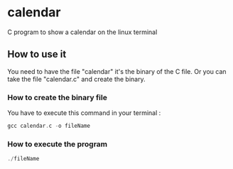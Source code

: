 # calendar
C program to show a calendar on the linux terminal

## How to use it
You need to have the file "calendar" it's the binary of the C file.
Or you can take the file "calendar.c" and create the binary.

### How to create the binary file
You have to execute this command in your terminal :
```c
gcc calendar.c -o fileName
```

### How to execute the program
```c
./fileName
```
